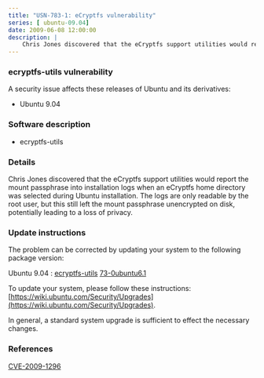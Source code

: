 ```yaml
---
title: "USN-783-1: eCryptfs vulnerability"
series: [ ubuntu-09.04]
date: 2009-06-08 12:00:00
description: |
    Chris Jones discovered that the eCryptfs support utilities would report the mount passphrase into installation logs when an eCryptfs home directory was selected during Ubuntu installation.  The logs are only readable by the root user, but this still left the mount passphrase unencrypted on disk, potentially leading to a loss of privacy. 
--- 
```

 
### ecryptfs-utils vulnerability

A security issue affects these releases of Ubuntu and its derivatives:

* Ubuntu 9.04

### Software description

* ecryptfs-utils 

### Details

Chris Jones discovered that the eCryptfs support utilities would report the mount passphrase into installation logs when an eCryptfs home directory was selected during Ubuntu installation. The logs are only readable by the root user, but this still left the mount passphrase unencrypted on disk, potentially leading to a loss of privacy. 

### Update instructions

The problem can be corrected by updating your system to the following package version:

Ubuntu 9.04
 : [ecryptfs-utils](https://launchpad.net/ubuntu/+source/ecryptfs-utils) <span> [73-0ubuntu6.1](https://launchpad.net/ubuntu/+source/ecryptfs-utils/73-0ubuntu6.1) </span> 

To update your system, please follow these instructions: [https://wiki.ubuntu.com/Security/Upgrades](https://wiki.ubuntu.com/Security/Upgrades).

In general, a standard system upgrade is sufficient to effect the necessary changes. 

### References

 [CVE-2009-1296](http://people.ubuntu.com/~ubuntu-security/cve/CVE-2009-1296)
 
